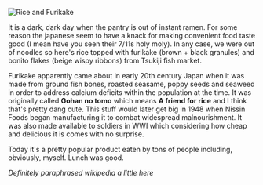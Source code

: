 [//]: # (Furikake)
[//]: # (29.4.2019)

![Rice and Furikake](http://d3ho76wtf3u3sm.cloudfront.net/furikake.jpg)

It is a dark, dark day when the pantry is out of instant ramen.  For some reason the japanese seem to have a knack for making convenient food taste good (I mean have you seen their 7/11s holy moly).  In any case, we were out of noodles so here's rice topped with furikake (brown + black granules) and bonito flakes (beige wispy ribbons) from Tsukiji fish market.

Furikake apparently came about in early 20th century Japan when it was made from ground fish bones, roasted seasame, poppy seeds and seaweed in order to address calcium deficits within the population at the time.  It was originally called **Gohan no tomo** which means **A friend for rice** and I think that's pretty dang cute.  This stuff would later get big in 1948 when Nissin Foods began manufacturing it to combat widespread malnourishment.  It was also made available to soldiers in WWI which considering how cheap and delicious it is comes with no surprise.

Today it's a pretty popular product eaten by tons of people including, obviously, myself.  Lunch was good. 

*Definitely paraphrased wikipedia a little here*


